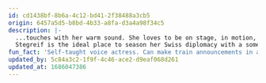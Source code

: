 ```yaml
---
id: cd1438bf-8b6a-4c12-bd41-2f38488a3cb5
origin: 6457a5d5-b8bd-4b33-a8fa-d3a4a98f34c5
description: |-
  ...touches with her warm sound. She loves to be on stage, in motion, and to interact and improvise spontaneously with other musicians.
  Stegreif is the ideal place to season her Swiss diplomacy with a somewhat daring point of view. She is a passionate bread baker, always to be found with a sketchbook or just out and about in nature.
fun_fact: 'Self-taught voice actress. Can make train announcements in all languages.'
updated_by: 5c84a3c2-1f9f-4c46-ace2-d9eaf068d261
updated_at: 1686047386
---
```

